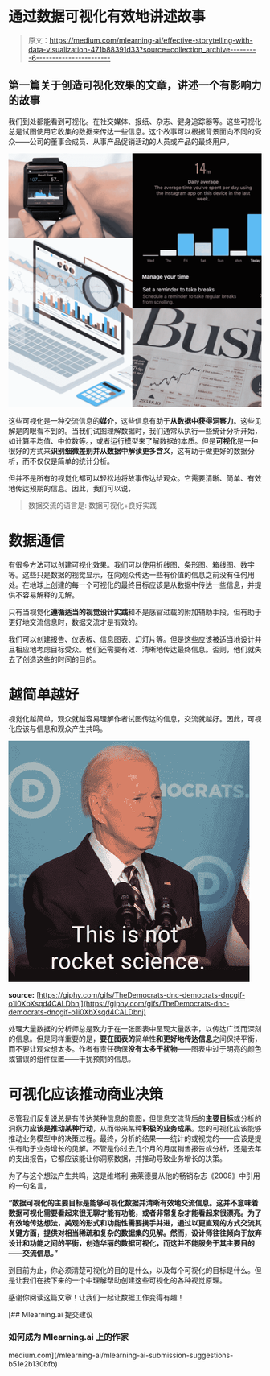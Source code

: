 # 通过数据可视化有效地讲述故事

> 原文：<https://medium.com/mlearning-ai/effective-storytelling-with-data-visualization-471b88391d33?source=collection_archive---------6----------------------->

## 第一篇关于创造可视化效果的文章，讲述一个有影响力的故事

我们到处都能看到可视化。在社交媒体、报纸、杂志、健身追踪器等。这些可视化总是试图使用它收集的数据来传达一些信息。这个故事可以根据背景面向不同的受众——公司的董事会成员、从事产品促销活动的人员或产品的最终用户。

![](img/ca600ded2ace274e2def89d2ce6a9036.png)

这些可视化是一种交流信息的**媒介**，这些信息有助于**从数据中获得洞察力**。这些见解是肉眼看不到的。当我们试图理解数据时，我们通常从执行一些统计分析开始，如计算平均值、中位数等。，或者运行模型来了解数据的本质。但是**可视化**是一种很好的方式来**识别细微差别并从数据中解读更多含义**，这有助于做更好的数据分析，而不仅仅是简单的统计分析。

但并不是所有的视觉化都可以轻松地将故事传达给观众。它需要清晰、简单、有效地传达预期的信息。因此，我们可以说，

> 数据交流的语言是:
> 数据可视化+良好实践

# 数据通信

有很多方法可以创建可视化效果。我们可以使用折线图、条形图、箱线图、数字等。这些只是数据的视觉显示，在向观众传达一些有价值的信息之前没有任何用处。在地球上创建的每一个可视化的最终目标应该是从数据中传达一些信息，并提供不容易解释的见解。

只有当视觉化**遵循适当的视觉设计实践**和不是感官过载的附加辅助手段，但有助于更好地交流信息时，数据交流才是有效的。

我们可以创建报告、仪表板、信息图表、幻灯片等。但是这些应该被适当地设计并且相应地考虑目标受众。他们还需要有效、清晰地传达最终信息。否则，他们就失去了创造这些的时间的目的。

# 越简单越好

视觉化越简单，观众就越容易理解作者试图传达的信息，交流就越好。因此，可视化应该与信息和观众产生共鸣。

![](img/993168d0904f23f4fdb4494992c42bd2.png)

**source:** [https://giphy.com/gifs/TheDemocrats-dnc-democrats-dncgif-o1i0XbXsqd4CALDbnj](https://giphy.com/gifs/TheDemocrats-dnc-democrats-dncgif-o1i0XbXsqd4CALDbnj)

处理大量数据的分析师总是致力于在一张图表中呈现大量数字，以传达广泛而深刻的信息。但是同样重要的是，**要在图表的**简单性**和更好地传达信息**之间保持平衡，而不要让观众想太多。作者有责任确保**没有太多干扰物**——图表中过于明亮的颜色或错误的组件位置——干扰预期的信息。

# 可视化应该推动商业决策

尽管我们反复说总是有传达某种信息的意图，但信息交流背后的**主要目标**或分析的洞察力**应该是推动某种行动**，从而带来某种**积极的业务成果**。您的可视化应该能够推动业务模型中的决策过程。最终，分析的结果——统计的或视觉的——应该是提供有助于业务增长的见解。不管是你过去几个月的月度销售报告或分析，还是去年的支出报告，它都应该能让你洞察数据，并推动导致业务增长的决策。

为了与这个想法产生共鸣，这是维塔利·弗莱德曼从他的畅销杂志《2008》中引用的一句名言，

**“数据可视化的主要目标是能够可视化数据并清晰有效地交流信息。这并不意味着数据可视化需要看起来很无聊才能有功能，或者非常复杂才能看起来很漂亮。为了有效地传达想法，美观的形式和功能性需要携手并进，通过以更直观的方式交流其关键方面，提供对相当稀疏和复杂的数据集的见解。然而，设计师往往倾向于放弃设计和功能之间的平衡，创造华丽的数据可视化，而这并不能服务于其主要目的——交流信息。”**

到目前为止，你必须清楚可视化的目的是什么，以及每个可视化的目标是什么。但是让我们在接下来的一个中理解帮助创建这些可视化的各种视觉原理。

感谢你阅读这篇文章！让我们一起让数据工作变得有趣！

[](/mlearning-ai/mlearning-ai-submission-suggestions-b51e2b130bfb) [## Mlearning.ai 提交建议

### 如何成为 Mlearning.ai 上的作家

medium.com](/mlearning-ai/mlearning-ai-submission-suggestions-b51e2b130bfb)